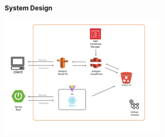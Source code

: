 ## System Design    

![alt text](https://github.com/kckoh/gospel-nursery-frontend/blob/main/frontend-system-image.svg?raw=true)

